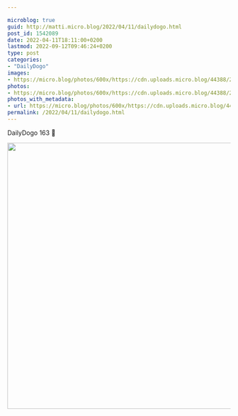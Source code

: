 ```yaml
---

microblog: true
guid: http://matti.micro.blog/2022/04/11/dailydogo.html
post_id: 1542089
date: 2022-04-11T18:11:00+0200
lastmod: 2022-09-12T09:46:24+0200
type: post
categories:
- "DailyDogo"
images:
- https://micro.blog/photos/600x/https://cdn.uploads.micro.blog/44388/2022/324c000e22.jpg
photos:
- https://micro.blog/photos/600x/https://cdn.uploads.micro.blog/44388/2022/324c000e22.jpg
photos_with_metadata:
- url: https://micro.blog/photos/600x/https://cdn.uploads.micro.blog/44388/2022/324c000e22.jpg
permalink: /2022/04/11/dailydogo.html
---
```

DailyDogo 163 🐶

<img src="/media/uploads/2022/324c000e22.jpg" width="600" height="600" alt="" />
